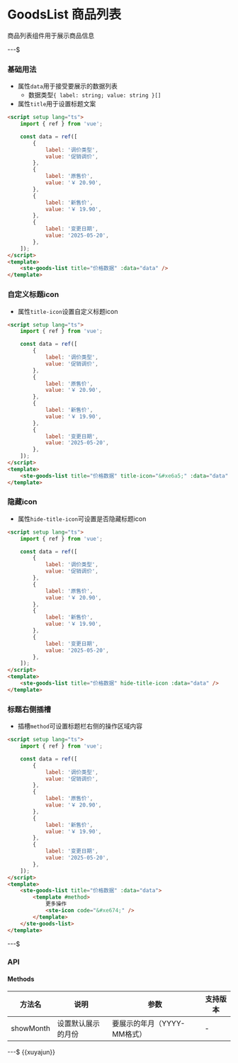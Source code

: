 # GoodsList 商品列表

商品列表组件用于展示商品信息

---$

### 基础用法

- 属性`data`用于接受要展示的数据列表
    - 数据类型`{ label: string; value: string }[]`
- 属性`title`用于设置标题文案

```html
<script setup lang="ts">
    import { ref } from 'vue';

    const data = ref([
        {
            label: '调价类型',
            value: '促销调价',
        },
        {
            label: '原售价',
            value: '￥ 20.90',
        },
        {
            label: '新售价',
            value: '￥ 19.90',
        },
        {
            label: '变更日期',
            value: '2025-05-20',
        },
    ]);
</script>
<template>
    <ste-goods-list title="价格数据" :data="data" />
</template>
```

### 自定义标题icon

- 属性`title-icon`设置自定义标题icon

```html
<script setup lang="ts">
    import { ref } from 'vue';

    const data = ref([
        {
            label: '调价类型',
            value: '促销调价',
        },
        {
            label: '原售价',
            value: '￥ 20.90',
        },
        {
            label: '新售价',
            value: '￥ 19.90',
        },
        {
            label: '变更日期',
            value: '2025-05-20',
        },
    ]);
</script>
<template>
    <ste-goods-list title="价格数据" title-icon="&#xe6a5;" :data="data" />
</template>
```

### 隐藏icon

- 属性`hide-title-icon`可设置是否隐藏标题icon

```html
<script setup lang="ts">
    import { ref } from 'vue';

    const data = ref([
        {
            label: '调价类型',
            value: '促销调价',
        },
        {
            label: '原售价',
            value: '￥ 20.90',
        },
        {
            label: '新售价',
            value: '￥ 19.90',
        },
        {
            label: '变更日期',
            value: '2025-05-20',
        },
    ]);
</script>
<template>
    <ste-goods-list title="价格数据" hide-title-icon :data="data" />
</template>
```

### 标题右侧插槽

- 插槽`method`可设置标题栏右侧的操作区域内容

```html
<script setup lang="ts">
    import { ref } from 'vue';

    const data = ref([
        {
            label: '调价类型',
            value: '促销调价',
        },
        {
            label: '原售价',
            value: '￥ 20.90',
        },
        {
            label: '新售价',
            value: '￥ 19.90',
        },
        {
            label: '变更日期',
            value: '2025-05-20',
        },
    ]);
</script>
<template>
    <ste-goods-list title="价格数据" :data="data">
        <template #method>
            更多操作
            <ste-icon code="&#xe674;" />
        </template>
    </ste-goods-list>
</template>
```

---$

### API

<!-- props -->

#### Methods

| 方法名    | 说明               | 参数                        | 支持版本 |
| --------- | ------------------ | --------------------------- | -------- |
| showMonth | 设置默认展示的月份 | 要展示的年月（YYYY-MM格式） | -        |

---$
{{xuyajun}}
